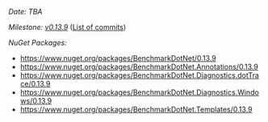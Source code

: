 _Date: TBA_

_Milestone: [v0.13.9](https://github.com/dotnet/BenchmarkDotNet/issues?q=milestone%3Av0.13.9)_
([List of commits](https://github.com/dotnet/BenchmarkDotNet/compare/v0.13.8...v0.13.9))

_NuGet Packages:_
* https://www.nuget.org/packages/BenchmarkDotNet/0.13.9
* https://www.nuget.org/packages/BenchmarkDotNet.Annotations/0.13.9
* https://www.nuget.org/packages/BenchmarkDotNet.Diagnostics.dotTrace/0.13.9
* https://www.nuget.org/packages/BenchmarkDotNet.Diagnostics.Windows/0.13.9
* https://www.nuget.org/packages/BenchmarkDotNet.Templates/0.13.9
